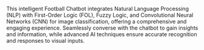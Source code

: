 This intelligent Football Chatbot integrates Natural Language Processing (NLP) with First-Order Logic (FOL), Fuzzy Logic, and Convolutional Neural Networks (CNN) for image classification, offering a comprehensive and engaging experience. Seamlessly converse with the chatbot to gain insights and information, while advanced AI techniques ensure accurate recognition and responses to visual inputs.
